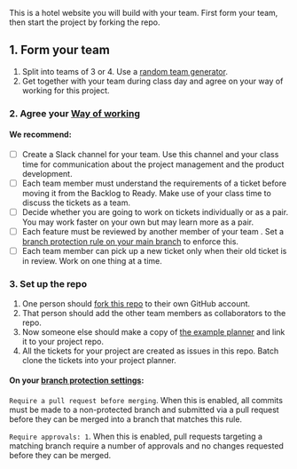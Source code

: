 This is a hotel website you will build with your team. First form your team, then start the project by forking the repo.

## 1. Form your team
1. Split into teams of 3 or 4. Use a [random team generator](https://www.randomlists.com/team-generator).
1. Get together with your team during class day and agree on your way of working for this project.

### 2. Agree your [Way of working](https://www.atlassian.com/practices)
  
  #### We recommend:
  - [ ] Create a Slack channel for your team. Use this channel and your class time for communication about the project management and the product development.
  - [ ] Each team member must understand the requirements of a ticket before moving it from the Backlog to Ready. Make use of your class time to discuss the tickets as a team.
  - [ ] Decide whether you are going to work on tickets individually or as a pair. You may work faster on your own but may learn more as a pair.
  - [ ] Each feature must be reviewed by another member of your team . Set a [branch protection rule on your main branch](https://github.com/CodeYourFuture/React-Module-Project/settings/branches) to enforce this.
  - [ ] Each team member can pick up a new ticket only when their old ticket is in review. Work on one thing at a time.

### 3. Set up the repo
1. One person should [fork this repo](https://github.com/CodeYourFuture/React-Module-Project/fork) to their own GitHub account.
2. That person should add the other team members as collaborators to the repo.
3. Now someone else should make a copy of [the example planner](https://github.com/orgs/CodeYourFuture/projects/152) and link it to your project repo.
4. All the tickets for your project are created as issues in this repo. Batch clone the tickets into your project planner.

#### On your [branch protection settings](https://docs.github.com/en/repositories/configuring-branches-and-merges-in-your-repository/managing-protected-branches/managing-a-branch-protection-rule#creating-a-branch-protection-rule):
`Require a pull request before merging`. When this is enabled, all commits must be made to a non-protected branch and submitted via a pull request before they can be merged into a branch that matches this rule.

`Require approvals: 1`. When this is enabled, pull requests targeting a matching branch require a number of approvals and no changes requested before they can be merged. 

